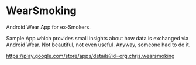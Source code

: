 WearSmoking
===========

Android Wear App for ex-Smokers.

Sample App which provides small insights about how data is exchanged via Android Wear.
Not beautiful, not even useful. Anyway, someone had to do it.

https://play.google.com/store/apps/details?id=org.chrjs.wearsmoking
